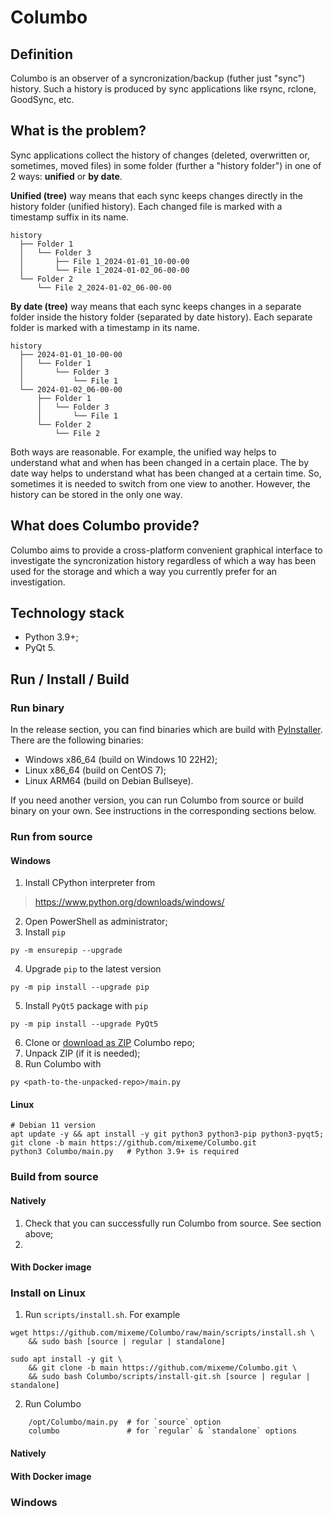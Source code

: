 # Columbo
## Definition
Columbo is an observer of a syncronization/backup (futher just "sync") history. Such a history is produced by sync applications like rsync, rclone, GoodSync, etc.

## What is the problem?
Sync applications collect the history of changes (deleted, overwritten or, sometimes, moved files) in some folder (further a "history folder") in one of 2 ways: **unified** or **by date**.

**Unified (tree)** way means that each sync keeps changes directly in the history folder (unified history). Each changed file is marked with a timestamp suffix in its name.

```
history
  ├── Folder 1
  │   └── Folder 3
  │       ├── File 1_2024-01-01_10-00-00
  │       └── File 1_2024-01-02_06-00-00
  └── Folder 2
      └── File 2_2024-01-02_06-00-00
```

**By date (tree)** way means that each sync keeps changes in a separate folder inside the history folder (separated by date history). Each separate folder is marked with a timestamp in its name.

```
history
  ├── 2024-01-01_10-00-00
  │   └── Folder 1
  │       └── Folder 3
  │           └── File 1
  └── 2024-01-02_06-00-00
      ├── Folder 1
      │   └── Folder 3
      │       └── File 1
      └── Folder 2
          └── File 2
```

Both ways are reasonable. For example, the unified way helps to understand what and when has been changed in a certain place. The by date way helps to understand what has been changed at a certain time. So, sometimes it is needed to switch from one view to another. However, the history can be stored in the only one way.

## What does Columbo provide?
Columbo aims to provide a cross-platform convenient graphical interface to investigate the syncronization history regardless of which a way has been used for the storage and which a way you currently prefer for an investigation.

## Technology stack
+ Python 3.9+;
+ PyQt 5.

## Run / Install / Build
### Run binary
In the release section, you can find binaries which are build with [PyInstaller](https://pyinstaller.org/). There are the following binaries:

+ Windows x86_64 (build on Windows 10 22H2);
+ Linux x86_64 (build on CentOS 7);
+ Linux ARM64 (build on Debian Bullseye).

If you need another version, you can run Columbo from source or build binary on your own. See instructions in the corresponding sections below. 

### Run from source
#### Windows
1. Install CPython interpreter from
> https://www.python.org/downloads/windows/
2. Open PowerShell as administrator;
3. Install `pip`
```shell
py -m ensurepip --upgrade
```
4. Upgrade `pip` to the latest version
```shell
py -m pip install --upgrade pip
```
5. Install `PyQt5` package with `pip`
```shell
py -m pip install --upgrade PyQt5
```
6. Clone or [download as ZIP](http://github.com/mixeme/Columbo/zipball/main/) Columbo repo;
7. Unpack ZIP (if it is needed);
8. Run Columbo with
```shell
py <path-to-the-unpacked-repo>/main.py
```

#### Linux
```shell
# Debian 11 version
apt update -y && apt install -y git python3 python3-pip python3-pyqt5;
git clone -b main https://github.com/mixeme/Columbo.git
python3 Columbo/main.py   # Python 3.9+ is required
```

### Build from source
#### Natively
1. Check that you can successfully run Columbo from source. See section above;
2. 

#### With Docker image

#### 


### Install on Linux
1. Run `scripts/install.sh`. For example
```shell
wget https://github.com/mixeme/Columbo/raw/main/scripts/install.sh \
    && sudo bash [source | regular | standalone]
   
sudo apt install -y git \
    && git clone -b main https://github.com/mixeme/Columbo.git \
    && sudo bash Columbo/scripts/install-git.sh [source | regular | standalone]
```
2. Run Columbo
```shell
    /opt/Columbo/main.py  # for `source` option
    columbo               # for `regular` & `standalone` options 
```



#### Natively


#### With Docker image

### Windows

